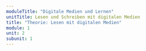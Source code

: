 ```yaml
---
moduleTitle: "Digitale Medien und Lernen"
unitTitle: Lesen und Schreiben mit digitalen Medien
title: "Theorie: Lesen mit digitalen Medien"
module: 1
unit: 2
subunit: 1
---
```



